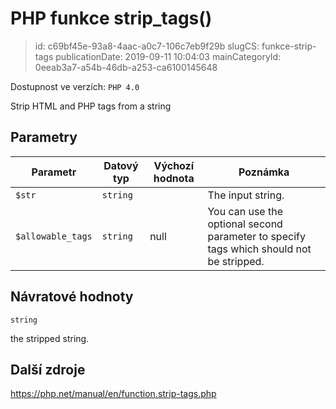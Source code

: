 PHP funkce strip_tags()
================================

> id: c69bf45e-93a8-4aac-a0c7-106c7eb9f29b
> slugCS: funkce-strip-tags
> publicationDate: 2019-09-11 10:04:03
> mainCategoryId: 0eeab3a7-a54b-46db-a253-ca6100145648

Dostupnost ve verzích: `PHP 4.0`

Strip HTML and PHP tags from a string


Parametry
--------------

| Parametr | Datový typ | Výchozí hodnota | Poznámka |
|-----|-----|-----|-----|
| `$str` | `string` |  | The input string. |
| `$allowable_tags` | `string` | null | You can use the optional second parameter to specify tags which should not be stripped. |


Návratové hodnoty
----------------

`string`

the stripped string.

Další zdroje
------------

https://php.net/manual/en/function.strip-tags.php
